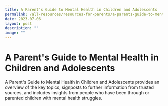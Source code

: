 ```yaml
---
title: A Parent's Guide to Mental Health in Children and Adolescents
permalink: /all-resources/resources-for-parents/a-parents-guide-to-mental-health-in-children-and-adolescents/
date: 2023-07-06
layout: post
description: ""
image: ""
---
```

# A Parent's Guide to Mental Health in Children and Adolescents 
A Parent's Guide to Mental Health in Children and Adolescents provides an overview of the key topics, signposts to further information from trusted sources, and includes insights from people who have been through or parented children with mental health struggles.